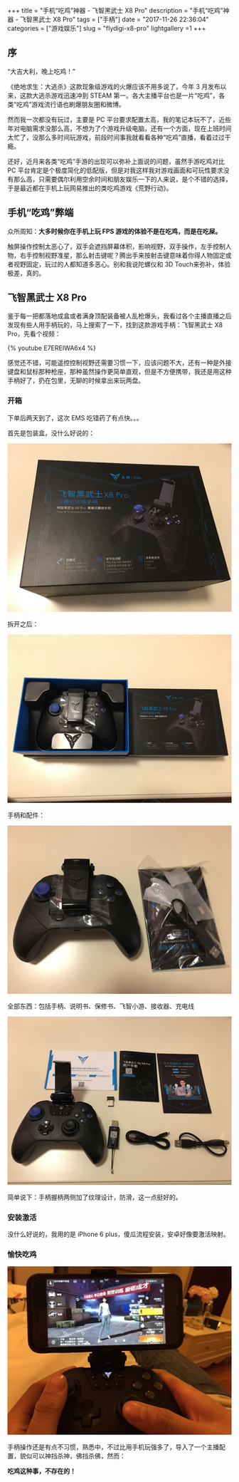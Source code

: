 +++
title = "手机“吃鸡”神器 - 飞智黑武士 X8 Pro"
description = "手机“吃鸡”神器 - 飞智黑武士 X8 Pro"
tags = ["手柄"]
date = "2017-11-26 22:36:04"
categories = ["游戏娱乐"]
slug = "flydigi-x8-pro"
lightgallery =1
+++

## 序

“大吉大利，晚上吃鸡！”

《绝地求生：大逃杀》这款现象级游戏的火爆应该不用多说了，今年 3 月发布以来，这款大逃杀游戏迅速冲到 STEAM 第一。各大主播平台也是一片“吃鸡”，各类“吃鸡”游戏流行语也刷爆朋友圈和微博。

然而我一次都没有玩过，主要是 PC 平台要求配置太高，我的笔记本玩不了，近些年对电脑需求没那么高，不想为了个游戏升级电脑，还有一个方面，现在上班时间太忙了，没那么多时间玩游戏，前段时间事我就看看各种“吃鸡”直播，看着过过干瘾。

还好，近月来各类“吃鸡”手游的出现可以弥补上面说的问题，虽然手游吃鸡对比 PC 平台肯定是个极度简化的低配版，但是对我这样我对游戏画面和可玩性要求没有那么高，只需要偶尔利用空余时间和朋友娱乐一下的人来说，是个不错的选择，于是最近都在手机上玩网易推出的类吃鸡游戏《荒野行动》。

## 手机“吃鸡”弊端

众所周知：**大多时候你在手机上玩 FPS 游戏的体验不是在吃鸡，而是在吃屎。**

触屏操作控制太恶心了，双手会遮挡屏幕体积，影响视野，双手操作，左手控制人物，右手控制视野准星，那么射击键呢？腾出手来按射击键意味着你得人物固定或者视野固定，玩过的人都知道多恶心。别和我说陀螺仪和 3D Touch来弥补，体验极差，真的。

## 飞智黑武士 X8 Pro

鉴于每一把都落地成盒或者满身顶配装备被人乱枪爆头，我看过各个主播直播之后发现有些人用手柄玩的，马上搜索了一下，找到这款游戏手柄：飞智黑武士 X8 Pro，先看个视频：

{% youtube E7EREIWA6x4 %}

感觉还不错，可能遥控控制视野还需要习惯一下，应该问题不大，还有一种是外接键盘和鼠标那种枪座，那种虽然操作更简单直观，但是不方便携带，我还是用这种手柄好了，扔在包里，无聊的时候拿出来玩两盘。

### 开箱

下单后两天到了，这次 EMS 吃错药了有点快。。。

首先是包装盒，没什么好说的：

![包装盒](fzkx.jpg "包装盒")

拆开之后：

![拆开](fzkx1.jpg "拆开")

手柄和配件：

![手柄和配件](fzkx2.jpg "手柄和配件")

全部东西：包括手柄、说明书、保修书、飞智小游、接收器、充电线

![全家福](fzkx3.jpg "全家福")

简单说下：手柄握柄两侧加了纹理设计，防滑，这一点挺好的。

### 安装激活

没什么好说的，我用的是 iPhone 6 plus，傻瓜流程安装，安卓好像要激活映射。

### 愉快吃鸡

![吃鸡中](fzchiji.jpg "吃鸡中")

手柄操作还是有点不习惯，熟悉中，不过比用手机玩强多了，导入了一个主播配置，貌似可以神挡杀神，佛挡杀佛，然而：

**吃鸡这种事，不存在的！**